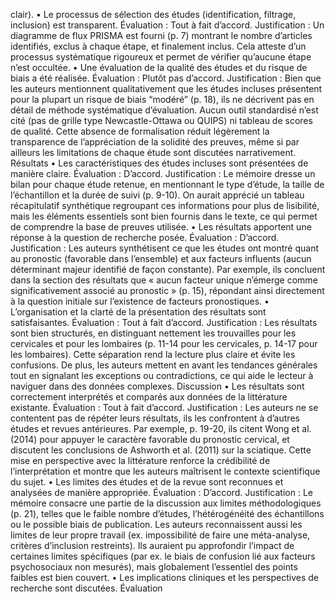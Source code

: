 clair). • Le processus de sélection des études (identification, filtrage, inclusion) est transparent. Évaluation : Tout à fait d’accord. Justification : Un diagramme de flux PRISMA est fourni (p. 7) montrant le nombre d’articles identifiés, exclus à chaque étape, et finalement inclus. Cela atteste d’un processus systématique rigoureux et permet de vérifier qu’aucune étape n’est occultée. • Une évaluation de la qualité des études et du risque de biais a été réalisée. Évaluation : Plutôt pas d’accord. Justification : Bien que les auteurs mentionnent qualitativement que les études incluses présentent pour la plupart un risque de biais “modéré” (p. 18), ils ne décrivent pas en détail de méthode systématique d’évaluation. Aucun outil standardisé n’est cité (pas de grille type Newcastle-Ottawa ou QUIPS) ni tableau de scores de qualité. Cette absence de formalisation réduit légèrement la transparence de l’appréciation de la solidité des preuves, même si par ailleurs les limitations de chaque étude sont discutées narrativement. Résultats • Les caractéristiques des études incluses sont présentées de manière claire. Évaluation : D’accord. Justification : Le mémoire dresse un bilan pour chaque étude retenue, en mentionnant le type d’étude, la taille de l’échantillon et la durée de suivi (p. 9-10). On aurait apprécié un tableau récapitulatif synthétique regroupant ces informations pour plus de lisibilité, mais les éléments essentiels sont bien fournis dans le texte, ce qui permet de comprendre la base de preuves utilisée. • Les résultats apportent une réponse à la question de recherche posée. Évaluation : D’accord. Justification : Les auteurs synthétisent ce que les études ont montré quant au pronostic (favorable dans l’ensemble) et aux facteurs influents (aucun déterminant majeur identifié de façon constante). Par exemple, ils concluent dans la section des résultats que « aucun facteur unique n’émerge comme significativement associé au pronostic » (p. 15), répondant ainsi directement à la question initiale sur l’existence de facteurs pronostiques. • L’organisation et la clarté de la présentation des résultats sont satisfaisantes. Évaluation : Tout à fait d’accord. Justification : Les résultats sont bien structurés, en distinguant nettement les trouvailles pour les cervicales et pour les lombaires (p. 11-14 pour les cervicales, p. 14-17 pour les lombaires). Cette séparation rend la lecture plus claire et évite les confusions. De plus, les auteurs mettent en avant les tendances générales tout en signalant les exceptions ou contradictions, ce qui aide le lecteur à naviguer dans des données complexes. Discussion • Les résultats sont correctement interprétés et comparés aux données de la littérature existante. Évaluation : Tout à fait d’accord. Justification : Les auteurs ne se contentent pas de répéter leurs résultats, ils les confrontent à d’autres études et revues antérieures. Par exemple, p. 19-20, ils citent Wong et al. (2014) pour appuyer le caractère favorable du pronostic cervical, et discutent les conclusions de Ashworth et al. (2011) sur la sciatique. Cette mise en perspective avec la littérature renforce la crédibilité de l’interprétation et montre que les auteurs maîtrisent le contexte scientifique du sujet. • Les limites des études et de la revue sont reconnues et analysées de manière appropriée. Évaluation : D’accord. Justification : Le mémoire consacre une partie de la discussion aux limites méthodologiques (p. 21), telles que le faible nombre d’études, l’hétérogénéité des échantillons ou le possible biais de publication. Les auteurs reconnaissent aussi les limites de leur propre travail (ex. impossibilité de faire une méta-analyse, critères d’inclusion restreints). Ils auraient pu approfondir l’impact de certaines limites spécifiques (par ex. le biais de confusion lié aux facteurs psychosociaux non mesurés), mais globalement l’essentiel des points faibles est bien couvert. • Les implications cliniques et les perspectives de recherche sont discutées. Évaluation